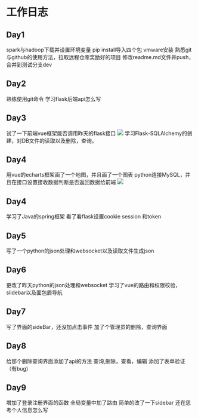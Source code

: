 # 工作日志
## Day1
spark与hadoop下载并设置环境变量
pip install导入四个包
vmware安装
熟悉git与github的使用方法，拉取远程仓库奖励好的项目
修改readme.md文件并push，合并到测试分支dev
## Day2
熟练使用git命令
学习flask后端api怎么写
## Day3
试了一下前端vue框架能否调用昨天的flask接口
![](http://image.hihia.top/Screenshot/20200701173057.png)
学习Flask-SQLAlchemy的创建，对DB文件的读取以及删除，查询。
## Day4
用vue的echarts框架画了一个地图，并且画了一个图表
python连接MySQL，并且在接口设置接收数据判断是否返回数据给前端
![](http://image.hihia.top/Screenshot/20200702173844.png)
## Day4
学习了Java的spring框架
看了看flask设置cookie session 和token
## Day5
写了一个python的json处理和websocket以及读取文件生成json
## Day6
更改了昨天python的json处理和websocket
学习了vue的路由和权限校验，slidebar以及面包屑导航
## Day7
写了界面的sideBar，还没加点击事件
加了个管理员的删除，查询界面
## Day8
给那个删除查询界面添加了api的方法
查询,删除，查看，编辑
添加了表单验证（有bug)
## Day9
增加了登录注册界面的函数
全局变量中加了路由
简单的改了一下sidebar
还在思考个人信息怎么写